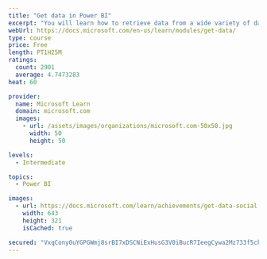 ```yaml
---
title: "Get data in Power BI"
excerpt: "You will learn how to retrieve data from a wide variety of data sources, including Microsoft Excel, relational databases, and NoSQL data stores. You will also learn how to improve performance while retrieving data."
webUrl: https://docs.microsoft.com/en-us/learn/modules/get-data/
type: course
price: Free
length: PT1H25M
ratings:
  count: 2901
  average: 4.7473283
heat: 60

provider:
  name: Microsoft Learn
  domain: microsoft.com
  images:
    - url: /assets/images/organizations/microsoft.com-50x50.jpg
      width: 50
      height: 50

levels:
  - Intermediate

topics:
  - Power BI

images:
  - url: https://docs.microsoft.com/learn/achievements/get-data-social.png
    width: 643
    height: 321
    isCached: true

secured: "VxqCony0uYGPGWmj8srBI7xDSCNiExHusG3V0iBucR7IeegCywa2Mz733f5ckm2cPjan3TSq8Fs791GGiN125qvaoKp/uhMs1QhQyzPAqc24TAKTt3Z/FhoPs45yqznIzIpH4NfKCoJXkUFfANl7O6xXR6gviQFBx/dfGQFGEjMmkRuRZcIQi454653ZKaCq8vvNxHyzTOW2b7kdG22P0t1pCVRKMRm/ILmNSw38TZzGK2asPhDm59/qn4HiwqJBUAnOIvcgoYPP4wdeFIgmiTeoGcHhxrLiK3jF7o9p01wrf52lVG09Db1bU8dCLQ8m4CZckQN2vYgZp+Yf/J6b1vlVgYKNRSqi+qXI6a4+Mve9hYcsn022M9r8diWtXn0ApoRfbh6cTasov9mFk0M0HbNWavLL0A+Uu4P4mcwWT4U=;/HOQuEDfL+Pg8XnsYlfTng=="
---
```



